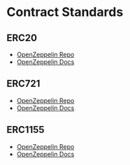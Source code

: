 # Contract Standards

## ERC20

- [OpenZeppelin Repo](https://github.com/OpenZeppelin/openzeppelin-contracts/tree/master/contracts/token/ERC20)
- [OpenZeppelin Docs](https://docs.openzeppelin.com/contracts/4.x/api/token/erc20)

## ERC721

- [OpenZeppelin Repo](https://github.com/OpenZeppelin/openzeppelin-contracts/tree/master/contracts/token/ERC721)
- [OpenZeppelin Docs](https://docs.openzeppelin.com/contracts/4.x/api/token/erc721)

## ERC1155

- [OpenZeppelin Repo]()
- [OpenZeppelin Docs]()